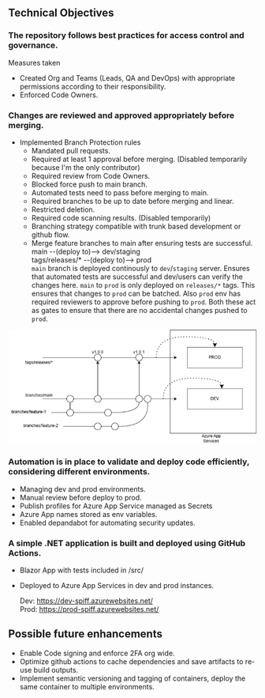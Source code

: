 ## Technical Objectives

### The repository follows best practices for access control and governance.

Measures taken
- Created Org and Teams (Leads, QA and DevOps) with appropriate permissions according to their responsibility.
- Enforced Code Owners.

### Changes are reviewed and approved appropriately before merging.
- Implemented Branch Protection rules
    - Mandated pull requests. 
    - Required at least 1 approval before merging. (Disabled temporarily because I'm the only contributor)
    - Required review from Code Owners.
    - Blocked force push to main branch. 
    - Automated tests need to pass before merging to main. 
    - Required branches to be up to date before merging and linear. 
    - Restricted deletion.
    - Required code scanning results. (Disabled temporarily)
    - Branching strategy compatible with trunk based development or github flow. 
    - Merge feature branches to main after ensuring tests are successful. <br>
        main --(deploy to)--> dev/staging <br>
        tags/releases/* --(deploy to)--> prod <br>
        `main` branch is deployed continously to `dev`/`staging` server. 
        Ensures that automated tests are successful and dev/users can verify the changes here.
        `main` to `prod` is only deployed on `releases/*` tags. This ensures that changes to `prod` can be batched. Also `prod` env has required reviewers to approve before pushing to `prod`. Both these act as gates to ensure that there are no accidental changes pushed to `prod`.

![Diagram](branching.drawio.png)

### Automation is in place to validate and deploy code efficiently, considering different environments.
- Managing dev and prod environments.
- Manual review before deploy to prod.
- Publish profiles for Azure App Service managed as Secrets
- Azure App names stored as env variables. 
- Enabled depandabot for automating security updates.

### A simple .NET application is built and deployed using GitHub Actions.
- Blazor App with tests included in /src/
- Deployed to Azure App Services in dev and prod instances. 

    Dev: https://dev-spiff.azurewebsites.net/ <br>
    Prod: https://prod-spiff.azurewebsites.net/ <br>

## Possible future enhancements 
- Enable Code signing and enforce 2FA org wide. 
- Optimize github actions to cache dependencies and save artifacts to re-use build outputs. 
-  Implement semantic versioning and tagging of containers, deploy the same container to multiple environments. 
